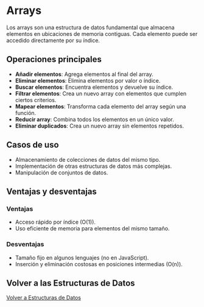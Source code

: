 # Arrays

Los arrays son una estructura de datos fundamental que almacena elementos en ubicaciones de memoria contiguas. Cada elemento puede ser accedido directamente por su índice.

## Operaciones principales

- **Añadir elementos**: Agrega elementos al final del array.
- **Eliminar elementos**: Elimina elementos por valor o índice.
- **Buscar elementos**: Encuentra elementos y devuelve su índice.
- **Filtrar elementos**: Crea un nuevo array con elementos que cumplen ciertos criterios.
- **Mapear elementos**: Transforma cada elemento del array según una función.
- **Reducir array**: Combina todos los elementos en un único valor.
- **Eliminar duplicados**: Crea un nuevo array sin elementos repetidos.

## Casos de uso

- Almacenamiento de colecciones de datos del mismo tipo.
- Implementación de otras estructuras de datos más complejas.
- Manipulación de conjuntos de datos.

## Ventajas y desventajas

### Ventajas
- Acceso rápido por índice (O(1)).
- Uso eficiente de memoria para elementos del mismo tamaño.

### Desventajas
- Tamaño fijo en algunos lenguajes (no en JavaScript).
- Inserción y eliminación costosas en posiciones intermedias (O(n)).

## Volver a las Estructuras de Datos

[Volver a Estructuras de Datos](../../README.md)